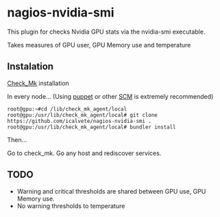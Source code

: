 # nagios-nvidia-smi

This plugin for checks Nvidia GPU stats via the nvidia-smi executable.

Takes measures of GPU user, GPU Memory use and temperature

## Instalation

[Check_Mk](https://checkmk.com/) installation

In every node... (Using [puppet](https://en.wikipedia.org/wiki/Puppet_(software)) or other [SCM](https://en.wikipedia.org/wiki/Software_configuration_management) is extremely recommended)

```
root@gpu:~#cd /lib/check_mk_agent/local
root@gpu:/usr/lib/check_mk_agent/local# git clone https://github.com/icalvete/nagios-nvidia-smi .
root@gpu:/usr/lib/check_mk_agent/local# bundler install
```

Then...

Go to check_mk.
Go any host and rediscover services.

## TODO

* Warning and critical thresholds are shared between GPU use, GPU Memory use.
* No warning thresholds to temperature

